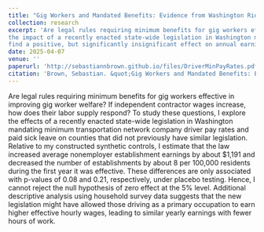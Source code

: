 ```yaml
---
title: "Gig Workers and Mandated Benefits: Evidence from Washington Ride-share Regulation"
collection: research
excerpt: 'Are legal rules requiring minimum benefits for gig workers effective in improving gig worker welfare? I explore
the impact of a recently enacted state-wide legislation in Washington mandating minimum transportation network company driver pay rates and
find a positive, but significantly insignificant effect on annual earnings.'
date: 2025-04-07
venue: ''
paperurl: 'http://sebastiannbrown.github.io/files/DriverMinPayRates.pdf'
citation: 'Brown, Sebastian. &quot;Gig Workers and Mandated Benefits: Evidence from Washington Ride-share Regulation.&quot; Working Paper, 2025.'
---
```


<!---Abstract Here--->

Are legal rules requiring minimum benefits for gig workers effective in
improving gig worker welfare? If independent contractor wages increase,
how does their labor supply respond? To study these questions, I explore
the effects of a recently enacted state-wide legislation in Washington mandating minimum transportation network company driver pay rates and
paid sick leave on counties that did not previously have similar legislation.
Relative to my constructed synthetic controls, I estimate that the law increased average nonemployer establishment earnings by about $1,191 and
decreased the number of establishments by about 8 per 100,000 residents
during the first year it was effective. These differences are only associated with
p-values of 0.08 and 0.21, respectively, under placebo testing. Hence, I cannot reject the null hypothesis of zero effect at the 5% level.
Additional descriptive analysis using household survey data suggests that the new
legislation might have allowed those driving as a primary occupation to
earn higher effective hourly wages, leading to similar yearly earnings with
fewer hours of work.
